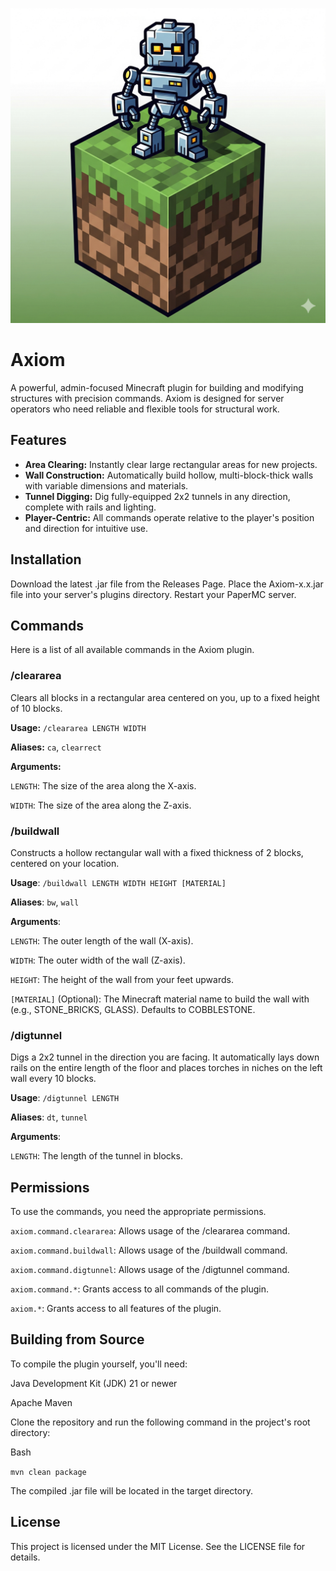![Logo](logo.png)


# Axiom

A powerful, admin-focused Minecraft plugin for building and modifying structures with precision commands. Axiom is designed for server operators who need reliable and flexible tools for structural work.


## Features

- **Area Clearing:** Instantly clear large rectangular areas for new projects.
- **Wall Construction:** Automatically build hollow, multi-block-thick walls with variable dimensions and materials.
- **Tunnel Digging:** Dig fully-equipped 2x2 tunnels in any direction, complete with rails and lighting.
- **Player-Centric:** All commands operate relative to the player's position and direction for intuitive use.

## Installation
Download the latest .jar file from the Releases Page.
Place the Axiom-x.x.jar file into your server's plugins directory.
Restart your PaperMC server.

## Commands
Here is a list of all available commands in the Axiom plugin.

### /cleararea
Clears all blocks in a rectangular area centered on you, up to a fixed height of 10 blocks.

**Usage:** `/cleararea LENGTH WIDTH`

**Aliases:** `ca`, `clearrect`

**Arguments:**

`LENGTH`: The size of the area along the X-axis.

`WIDTH`: The size of the area along the Z-axis.

### /buildwall
Constructs a hollow rectangular wall with a fixed thickness of 2 blocks, centered on your location.

**Usage**: `/buildwall LENGTH WIDTH HEIGHT [MATERIAL]`

**Aliases**: `bw`, `wall`

**Arguments**:

`LENGTH`: The outer length of the wall (X-axis).

`WIDTH`: The outer width of the wall (Z-axis).

`HEIGHT`: The height of the wall from your feet upwards.

`[MATERIAL]` (Optional): The Minecraft material name to build the wall with (e.g., STONE_BRICKS, GLASS). Defaults to COBBLESTONE.

### /digtunnel
Digs a 2x2 tunnel in the direction you are facing. It automatically lays down rails on the entire length of the floor and places torches in niches on the left wall every 10 blocks.

**Usage**: `/digtunnel LENGTH`

**Aliases**: `dt`, `tunnel`

**Arguments**:

`LENGTH`: The length of the tunnel in blocks.

## Permissions
To use the commands, you need the appropriate permissions.

`axiom.command.cleararea`: Allows usage of the /cleararea command.

`axiom.command.buildwall`: Allows usage of the /buildwall command.

`axiom.command.digtunnel`: Allows usage of the /digtunnel command.

`axiom.command.*`: Grants access to all commands of the plugin.

`axiom.*`: Grants access to all features of the plugin.

## Building from Source
To compile the plugin yourself, you'll need:

Java Development Kit (JDK) 21 or newer

Apache Maven

Clone the repository and run the following command in the project's root directory:

Bash

`mvn clean package`

The compiled .jar file will be located in the target directory.

## License
This project is licensed under the MIT License. See the LICENSE file for details.